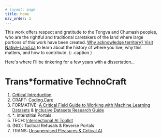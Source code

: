 ```yaml
---
# layout: page
title: home
nav_order: 1 
---
```


This work offers respect and gratitude to the Tongva and Chumash peoples, who are the rightful and traditional caretakers of the land where large portions of this work have been created. [Why acknowledge territory? Visit Native-Land.ca](https://native-land.ca/resources/territory-acknowledgement/) to learn about the history of where you live, why this matters, and how to contribute.
{: .caption }


<!-- *I live and work in the ancestral land of the Tongva and Chumash people (Los Angeles), and on the site of many communities displaced during the Shoah (Berlin). I acknowledge the suffering and struggle that have made my presence here possible, and I work to support dismantling the paradigms that allow those struggles to continue.-->

<!-- !['tonight'](assets/img/goingonline.jpg){: .thumb } -->

Here's where I'll be tinkering for a few years with a dissertation...

# Trans*formative TechnoCraft

1. [Critical Introduction](intro)
2. CRAFT: [Coding.Care](codingcare)
3. FORMATIVE: [A Critical Field Guide to Working with Machine Learning Datasets](https://knowingmachines.org/critical-field-guide) & [Inclusive Datasets Research Guide]()
4. \*: Interstitial Portals
5. TECH: [Intersectional AI Toolkit](https://intersectionalai.com)
6. (NO): Tactical Refusals & Reverse Portals
7. TRANS: [Unsupervised Pleasures & Critical AI](unsupervised)

<!-- <span class="purple">Learning programming is often intimidating and riddled with false starts,</span> which can further marginalize the folks whose perspectives are most necessary in order to face the challenges technoculture presents. This guidebook offers alternatives through creative-critical coding, using care-driven, community-building practices. It focuses on Creative Code Collective, the student organization I founded in 2019 for emerging media artists, writers, and non-engineers to think critically with code in an inclusive, interdisciplinary space. I wanted to create the adaptable, encouraging community I had needed when I was first struggling to learn to program as a writer trying to make electronic literature. 

Here, we see creative-critical code as a holistic community practice. This guidebook looks at a variety of the strategies, platforms, and tools we have explored and developed. It discusses how practices in the Collective—including project-oriented skillbuilding, co-teaching/co-learning, and snacks (always snacks)—embody its <span class="purple">guiding values, such as "scrappy artistic strategies not perfect code" and "collaboration not competition."</span> It also discusses some snags and lessons learned from our efforts building the now 3+ years-old community, like how our practices evolved through the shift to online platforms during the pandemic and the subsequent shift to hybrid collaborations. It draws on existing methods from Critical Code Studies and Intersectional queer, feminist, anti-ableist, and anti-racist theory; and it makes connections to similar organizations like Creative Code Berlin, Varia, and p5.js. 

In terms of impact, the guide addresses the ways students report these values and practices have shaped them as emerging makers and thinkers. Personally, even beyond my experiences as facilitator, I have found this community to be the strongest influence on my work. <span class="purple">Creative Code Collective has become a joyful space for creative risk-taking that nourishes my own practice.</span>

In sum, Creative Code Collective positions itself within an <span class="purple">ethics of coding care</span>—grounded in shared embodied knowledge, embedded co-creation, and programming with and for community. It tenderly proclaims: "We all have something to teach each other." Coding is now an essential literacy, but this guidebook calls for reaching beyond the limited literacy offered by the STEM–paradigm that supposedly "anyone can join." Rather, Coding.Care reimagines technoculture as truly being for anyone—to understand, impact, and intervene in.  -->


